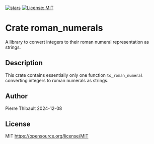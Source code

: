 [![stars](https://img.shields.io/github/stars/Pierre-Thibault/roman_numerals)](https://github.com/Pierre-Thibaultroman_numerals)
[![License: MIT](https://img.shields.io/badge/License-MIT-yellow.svg)](https://opensource.org/licenses/MIT)
 
# Crate roman_numerals

A library to convert integers to their roman numeral representation as strings.

## Description

This crate contains essentially only one function `to_roman_numeral` converting integers to roman numerals as
strings.

## Author

Pierre Thibault 2024-12-08

## License

MIT https://opensource.org/license/MIT

